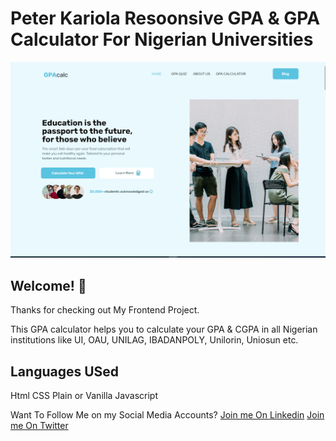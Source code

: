 # Peter Kariola Resoonsive GPA & GPA Calculator For Nigerian Universities

![Desktop Design preview for the GPA CAlculator with Adobe Xd](./img/ui-design.png)

## Welcome! 👋

Thanks for checking out My Frontend Project.

This GPA calculator helps you to calculate your GPA & CGPA in all Nigerian institutions like UI, OAU, UNILAG, IBADANPOLY, Unilorin, Uniosun etc. 

## Languages USed
Html
CSS
Plain or Vanilla Javascript

Want To Follow Me on my Social Media Accounts? 
[Join me On Linkedin](https://www.linkedin.com/in/kariola-peter-31959519a/)
[Join me On Twitter](https://twitter.com/kariolapeter)

